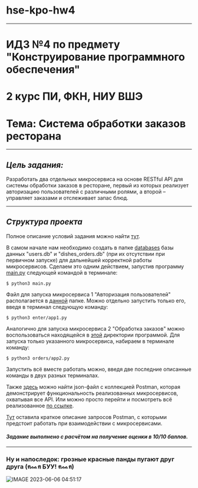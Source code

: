 # hse-kpo-hw4

---
# ИДЗ №4 по предмету "Конструирование программного обеспечения"

# 2 курс ПИ, ФКН, НИУ ВШЭ

# Тема: Система обработки заказов ресторана

---

## *Цель задания:*

Разработать два отдельных микросервиса на основе RESTful API для системы обработки заказов в ресторане, первый из которых реализует авторизацию пользователей с различными ролями, а второй – управляет заказами и отслеживает запас блюд.

---

## *Структура проекта*

Полное описание условий задания можно найти [тут](https://github.com/kamilarakhimova/hse-kpo-hw4/blob/main/Условие%20дз4-КПО-2023.pdf).

В самом начале нам необходимо создать в папке [databases](https://github.com/kamilarakhimova/hse-kpo-hw4/blob/main/databases) базы данных "users.db" и "dishes_orders.db" (при их отсутствии при первичном запуске) для дальнейшей корректной работы микросервисов. Сделаем это одним действием, запустив программу [main.py](https://github.com/kamilarakhimova/hse-kpo-hw4/blob/main/main.py) следующей командой в терминале:
```
$ python3 main.py
```

Файл для запуска микросервиса 1 "Авторизация пользователей" располагается в [данной](https://github.com/kamilarakhimova/hse-kpo-hw4/blob/main/enter) папке. Можно отдельно запустить только его, введя в терминал следующую команду:

```
$ python3 enter/app1.py
```

Аналогично для запуска микросервиса 2 "Обработка заказов" можно воспользоваться находящейся в [этой](https://github.com/kamilarakhimova/hse-kpo-hw4/blob/main/orders) директории программой. Для запуска только указанного микросервиса, набираем в терминале команду:

```
$ python3 orders/app2.py
```

Запустить всё вместе работать можно, введя две последние описанные команды в двух разных терминалах.


Также [здесь](https://github.com/kamilarakhimova/hse-kpo-hw4/blob/main/restaurant%20microservices.postman_collection.json) можно найти json-файл с коллекцией Postman, которая демонстрирует функциональность реализованных микросервисов, охватывая все API. Или можно просто перейти и посмотреть всё реализованное [по ссылке](https://www.postman.com/supply-pilot-78831886/workspace/5296264d-19c7-4d88-99c4-382260895063/share?collection=27813442-1fbb648e-63c6-445c-b8cb-c54d32f71b7c&target=link).

[Тут](https://github.com/kamilarakhimova/hse-kpo-hw4/blob/main/Описание%20запросов%20Postman.md) оставила краткое описание запросов Postman, с которыми предстоит работать при взаимодействии с микросервисами.

#### *Задание выполнено с расчётом на получение оценки в 10/10 баллов.*

---

### Ну и напоследок: грозные красные панды пугают друг друга (ฅᨐฅ БУУ! ฅᨐฅ)

![IMAGE 2023-06-06 04:51:17](https://github.com/kamilarakhimova/hse-kpo-hw4/assets/58568615/f85cdfe9-ab68-4d5d-a8f7-1b591cb453b2)




